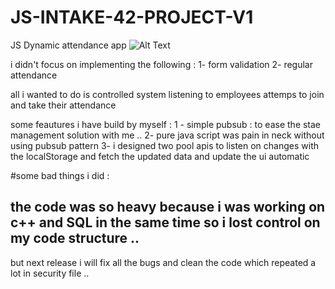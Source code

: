 # JS-INTAKE-42-PROJECT-V1
JS Dynamic attendance  app
![Alt Text](https://media.giphy.com/media/gYF9dNVF2fmSGYrgPn/giphy.gif)

i didn't focus on implementing the following : 
1- form validation 
2- regular attendance 

all i wanted to do is controlled system listening to employees attemps to join and take their attendance 

some feautures i have build by myself : 
1 - simple pubsub : to ease the stae management solution with me .. 
2- pure java script was pain in neck without using pubsub pattern 
3- i designed two pool apis to listen on changes with the localStorage and fetch the updated data and update the ui automatic

#some bad things i did : 
## the code was so heavy because i was working on c++ and SQL in the same time so i lost control on my code structure .. 
but next release i will fix all the bugs and clean the code which repeated a lot in security file ..  
